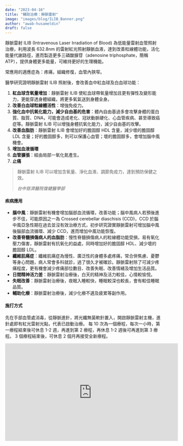 ```yaml
---
date: "2023-04-16"
title: "輔助治療：靜脈雷射"
image: "images/blog/ILIB_Banner.png"
author: "awab-husameldin"
draft: false
---
```


靜脈雷射 ILIB (Intravenous Laser Irradiation of Blood) 為低能量雷射血管照射治療，利用波長 632.8nm 的雷射紅光照射靜脈血液，達到改善粒線體功能，活化能量代謝路徑，進而製造更多三磷酸腺苷（adenosine triphosphate，簡稱 ATP），提供身體更多能量，可維持更好的生理機能。

常應用的適應症為：疼痛，組織修復，血管內狹窄。

醫學研究證明靜脈雷射 ILIB 照射後，會改善血中紅血球及白血球功能：

1. **紅血球含氧量增加**：靜脈雷射 ILIB 使紅血球帶氧量增加且更有彈性及變形能力，更能穿透身體組織，將更多氧氣送到身體全身。
2. **改善白血球粒線體活性**：增強免疫力。
3. **強化血中抗氧化能力，減少自由基的危害**：體內自由基過多會攻擊身體的蛋白質、脂質、DNA，可能會造成老化、冠狀動脈硬化、心血管疾病、甚至導致癌症等。靜脈雷射 ILIB 可以增強身體抗氧化能力，減少自由基的攻擊。
4. **改善血脂肪**：靜脈雷射 ILIB 會增加好的膽固醇 HDL 含量，減少壞的膽固醇 LDL 含量；好的膽固醇多，則可以保護心血管；壞的膽固醇多，會增加腦中風機會。
5. **增加血液循環**
6. **血管擴張**：經由局部一氧化氮產生。
7. **止痛**

> 靜脈雷射 ILIB 可以增加含氧量、淨化血液、調節免疫力，達到預防保健之效。
>
> <cite>台中慈濟醫院復健醫學部</cite>

#### **疾病應用**

- **腦中風**：靜脈雷射有機會增加腦部血流循環，改善功能；腦中風病人若預後進步不佳，可能原因之一為 Crossed cerebellar diaschisis (CCD)，CCD 於腦中風亞急性期在過去並沒有效治療方式，初步研究證實靜脈雷射可增加腦中風後腦部血流循環、減少 CCD，進而增加中風功能恢復。
- **改善脊髓損傷病人的血脂肪**：慢性脊髓損傷病人的粒線體功能受損，易有氧化壓力傷害，靜脈雷射有抗氧化的益處，同時增加好的膽固醇 HDL、減少壞的膽固醇 LDL。
- **纖維肌痛症**：纖維肌痛症為慢性、廣泛性的身體多處疼痛，常合併焦慮、憂鬱等身心問題，病人常會多科就診，過了很久才被確診。靜脈雷射除了可減少疼痛程度，更有機會減少疼痛部位數目、改善失眠、改善情緒及增加生活品質。
- **日間精神活力差**：靜脈雷射治療後，白天的精神及活力較佳，心情較愉悅。
- **失眠改善**：靜脈雷射治療後，夜眠入睡較快，睡眠較深也較長，會有較佳睡眠品質。
- **輔助化療**：靜脈雷射治療後，減少化療不適及疲累等副作用。

#### **施打方式**

先在手部血管處消毒，從靜脈進針，將光纖無菌軟針置入，開啟靜脈雷射主機，進針處即有紅光雷射光點，代表已啟動治療。
每 10 次為一個療程，每次一小時，第一療程結束後可休息 1-2 週，再進到第 2 療程，再休息 1-2 週後可再進到第 3 療程。
3 個療程結束後，可休息 2 個月再接受全新療程。

<iframe width="560" height="315" src="https://www.youtube.com/embed/mWBbD1OFQNk" frameborder="0" allowfullscreen></iframe>
